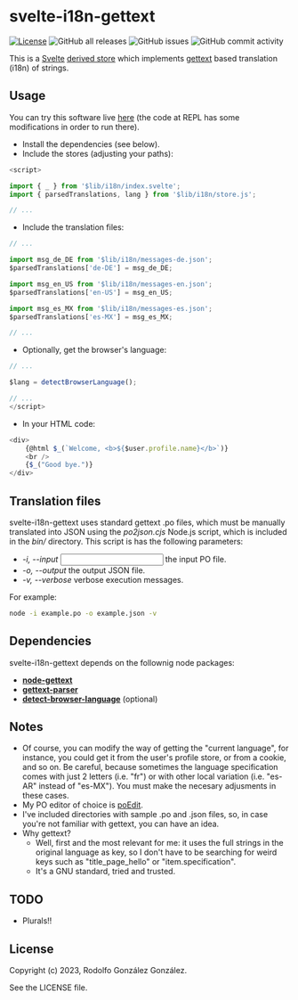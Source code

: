 # svelte-i18n-gettext

[![License](https://img.shields.io/badge/License-BSD_3--Clause-blue.svg)](https://opensource.org/licenses/BSD-3-Clause)
![GitHub all releases](https://img.shields.io/github/downloads/rgglez/svelte-i18n-gettext/total) 
![GitHub issues](https://img.shields.io/github/issues/rgglez/svelte-i18n-gettext) 
![GitHub commit activity](https://img.shields.io/github/commit-activity/y/rgglez/svelte-i18n-gettext)

This is a [Svelte](https://svelte.dev/) [derived store](https://learn.svelte.dev/tutorial/derived-stores) which implements [gettext](https://www.gnu.org/software/gettext/) based translation (i18n) of strings.

## Usage

You can try this software live [here](https://svelte.dev/repl/af093a25e8db40f5b77f9483ccf3919a?version=3.57.0) (the code at REPL has some modifications in order to run there).

* Install the dependencies (see below).
* Include the stores (adjusting your paths):

```javascript
<script>

import { _ } from '$lib/i18n/index.svelte';
import { parsedTranslations, lang } from '$lib/i18n/store.js';

// ...
```

* Include the translation files:

```javascript
// ...

import msg_de_DE from '$lib/i18n/messages-de.json';
$parsedTranslations['de-DE'] = msg_de_DE;

import msg_en_US from '$lib/i18n/messages-en.json';
$parsedTranslations['en-US'] = msg_en_US;

import msg_es_MX from '$lib/i18n/messages-es.json';
$parsedTranslations['es-MX'] = msg_es_MX;	

// ...
```

* Optionally, get the browser's language:

```javascript
// ...

$lang = detectBrowserLanguage();	

// ...
</script>
```

* In your HTML code:

```javascript
<div>
    {@html $_(`Welcome, <b>${$user.profile.name}</b>`)}
    <br />
    {$_("Good bye.")}
</div>
```

## Translation files

svelte-i18n-gettext uses standard gettext .po files, which must be manually translated into JSON using the *po2json.cjs* Node.js script, which is included in the *bin/* directory. This script is has the following parameters:

* *-i, --input <input>* the input PO file.
* *-o, --output <output>* the output JSON file.
* *-v, --verbose* verbose execution messages.

For example:

```bash
node -i example.po -o example.json -v
```

## Dependencies

svelte-i18n-gettext depends on the follownig node packages:

* **[node-gettext](https://www.npmjs.com/package/node-gettext)**
* **[gettext-parser](https://www.npmjs.com/package/gettext-parser)**
* **[detect-browser-language](https://www.npmjs.com/package/detect-browser-language)** (optional)

## Notes

* Of course, you can modify the way of getting the "current language", for instance, you could get it from the user's profile store, or from a cookie, and so on. Be careful, because sometimes the language specification comes with just 2 letters (i.e. "fr") or with other local variation (i.e. "es-AR" instead of "es-MX"). You must make the necesary adjusments in these cases.
* My PO editor of choice is [poEdit](https://poedit.net/).
* I've included directories with sample .po and .json files, so, in case you're not familiar with gettext, you can have an idea.
* Why gettext? 
  * Well, first and the most relevant for me: it uses the full strings in the original language as key, so I don't have to be searching for weird keys such as "title_page_hello" or "item.specification".
  * It's a GNU standard, tried and trusted.
  
 ## TODO
 
 * Plurals!! 
 
 ## License
 
 Copyright (c) 2023, Rodolfo González González.
 
 See the LICENSE file.

